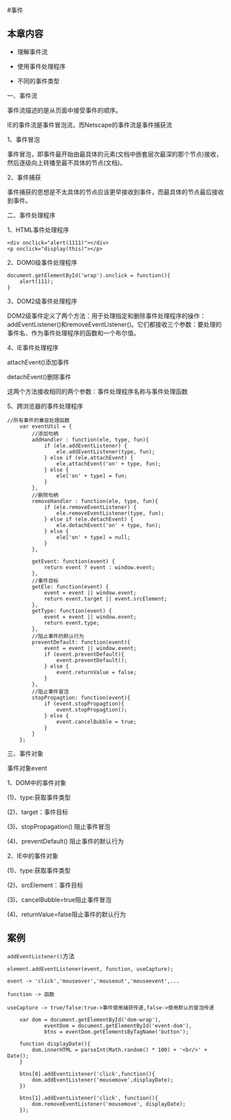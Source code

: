 #事件

## 本章内容

- 理解事件流

- 使用事件处理程序

- 不同的事件类型

一、事件流

事件流描述的是从页面中接受事件的顺序。

IE的事件流是事件冒泡流，而Netscape的事件流是事件捕获流

1、事件冒泡

事件冒泡，即事件最开始由最具体的元素(文档中嵌套层次最深的那个节点)接收，然后逐级向上转播至最不具体的节点(文档)。

2、事件捕获

事件捕获的思想是不太具体的节点应该更早接收到事件，而最具体的节点最后接收到事件。

二、事件处理程序

1、HTML事件处理程序
```
<div onclick="alert(1111)"></div>
<p onclick="display(this)"></p>
```

2、DOM0级事件处理程序
```
document.getElementById('wrap').onclick = function(){
	alert(111);
}
```

3、DOM2级事件处理程序

DOM2级事件定义了两个方法：用于处理指定和删除事件处理程序的操作：addEventListener()和removeEventListener()。它们都接收三个参数：要处理的事件名、作为事件处理程序的函数和一个布尔值。

4、IE事件处理程序

attachEvent()添加事件

detachEvent()删除事件

这两个方法接收相同的两个参数：事件处理程序名称与事件处理函数

5、跨浏览器的事件处理程序

```
//所有事件的兼容处理函数
	var eventUtil = {
		//添加句柄
		addHandler : function(ele, type, fun){
			if (ele.addEventListener) {
				ele.addEventListener(type, fun);
			} else if (ele.attachEvent) {
				ele.attachEvent('on' + type, fun);
			} else {
				ele['on' + type] = fun;
			}
		},
		//删除句柄
		removeHandler : function(ele, type, fun){
			if (ele.removeEventListener) {
				ele.removeEventListener(type, fun);
			} else if (ele.detachEvent) {
				ele.detachEvent('on' + type, fun);
			} else {
				ele['on' + type] = null;
			}
		},

		getEvent: function(event) {
			return event ? event : window.event;
		},
		//事件目标
		getEle: function(event) {
			event = event || window.event;
			return event.target || event.srcElement;
		},
		getType: function(event) {
			event = event || window.event;
			return event.type;
		},
		//阻止事件的默认行为
		preventDefault: function(event){
			event = event || window.event;
			if (event.preventDefault){
				event.preventDefault();
			} else {
				event.returnValue = false;
			}
		},
		//阻止事件冒泡
		stopPropagtion: function(event){
			if (event.stopPropagtion){
				event.stopPropagtion();
			} else {
				event.cancelBubble = true;
			}
		}
	};
```

三、事件对象

事件对象event

1、DOM中的事件对象

(1)、type:获取事件类型

(2)、target：事件目标

(3)、stopPropagation() 阻止事件冒泡

(4)、preventDefault() 阻止事件的默认行为

2、IE中的事件对象

(1)、type:获取事件类型

(2)、srcElement：事件目标

(3)、cancelBubble=true阻止事件冒泡

(4)、returnValue=false阻止事件的默认行为


## 案例

`addEventListener()`方法

```language
element.addEventListener(event, function, useCapture);

event -> 'click','mouseover','mouseout','mouseevent',...

function -> 函数

useCapture -> true/false:true->事件使用捕获传递,false->使用默认的冒泡传递
```

```
	var dom = document.getElementById('dom-wrap'),
			eventDom = document.getElementById('event-dom'),
			btns = eventDom.getElementsByTagName('button');

	function displayDate(){
		dom.innerHTML = parseInt(Math.random() * 100) + '<br/>' + Date();
	}

	btns[0].addEventListener('click',function(){
		dom.addEventListener('mousemove',displayDate);
	})	

	btns[1].addEventListener('click', function(){
		dom.removeEventListener('mousemove', displayDate);
	});
```